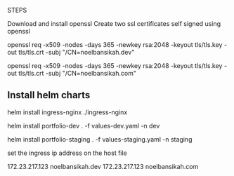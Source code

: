 STEPS

Download and install openssl
Create two ssl certificates self signed using openssl

openssl req -x509 -nodes -days 365 -newkey rsa:2048 -keyout tls/tls.key -out tls/tls.crt -subj "/CN=noelbansikah.dev"

openssl req -x509 -nodes -days 365 -newkey rsa:2048 -keyout tls/tls.key -out tls/tls.crt -subj "/CN=noelbansikah.com"

Install helm charts
-------------------

helm install ingress-nginx ./ingress-nginx 

helm install portfolio-dev . -f values-dev.yaml -n dev

helm install portfolio-staging . -f values-staging.yaml -n staging

set the ingress ip address on the host file

172.23.217.123	noelbansikah.dev
172.23.217.123	noelbansikah.com